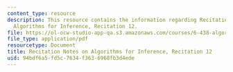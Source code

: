 ```yaml
---
content_type: resource
description: This resource contains the information regarding Recitation Notes on
  Algorithms for Inference, Recitation 12.
file: https://ol-ocw-studio-app-qa.s3.amazonaws.com/courses/6-438-algorithms-for-inference-fall-2014/94bdf6a5fd5c7634f3636968fb3d4ede_MIT6_438F14_rec12.pdf
file_type: application/pdf
resourcetype: Document
title: Recitation Notes on Algorithms for Inference, Recitation 12
uid: 94bdf6a5-fd5c-7634-f363-6968fb3d4ede
---
```

